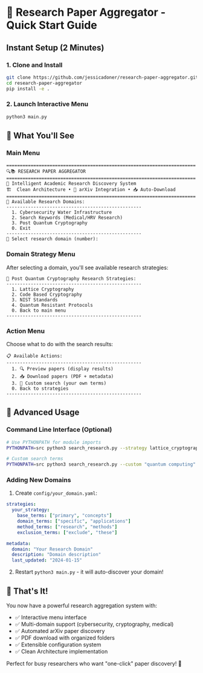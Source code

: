 # 🚀 Research Paper Aggregator - Quick Start Guide

## Instant Setup (2 Minutes)

### 1. Clone and Install
```bash
git clone https://github.com/jessicadoner/research-paper-aggregator.git
cd research-paper-aggregator
pip install -e .
```

### 2. Launch Interactive Menu
```bash
python3 main.py
```

## 🎯 What You'll See

### Main Menu
```
======================================================================
🔍📚 RESEARCH PAPER AGGREGATOR
======================================================================
🎯 Intelligent Academic Research Discovery System
🏗️  Clean Architecture • 🤖 arXiv Integration • 📥 Auto-Download
======================================================================
📂 Available Research Domains:
--------------------------------------------------
  1. Cybersecurity Water Infrastructure
  2. Search Keywords (Medical/HRV Research)  
  3. Post Quantum Cryptography
  0. Exit
--------------------------------------------------
🎯 Select research domain (number):
```

### Domain Strategy Menu
After selecting a domain, you'll see available research strategies:
```
🔐 Post Quantum Cryptography Research Strategies:
--------------------------------------------------
  1. Lattice Cryptography
  2. Code Based Cryptography
  3. NIST Standards
  4. Quantum Resistant Protocols
  0. Back to main menu
--------------------------------------------------
```

### Action Menu
Choose what to do with the search results:
```
📋 Available Actions:
--------------------------------------------------
  1. 🔍 Preview papers (display results)
  2. 📥 Download papers (PDF + metadata)
  3. 🎯 Custom search (your own terms)
  0. Back to strategies
--------------------------------------------------
```

## 🔧 Advanced Usage

### Command Line Interface (Optional)
```bash
# Use PYTHONPATH for module imports
PYTHONPATH=src python3 search_research.py --strategy lattice_cryptography --limit 5

# Custom search terms
PYTHONPATH=src python3 search_research.py --custom "quantum computing" "security"
```

### Adding New Domains
1. Create `config/your_domain.yaml`:
```yaml
strategies:
  your_strategy:
    base_terms: ["primary", "concepts"]
    domain_terms: ["specific", "applications"] 
    method_terms: ["research", "methods"]
    exclusion_terms: ["exclude", "these"]

metadata:
  domain: "Your Research Domain"
  description: "Domain description"
  last_updated: "2024-01-15"
```

2. Restart `python3 main.py` - it will auto-discover your domain!

## 🎉 That's It!

You now have a powerful research aggregation system with:
- ✅ Interactive menu interface
- ✅ Multi-domain support (cybersecurity, cryptography, medical)
- ✅ Automated arXiv paper discovery
- ✅ PDF download with organized folders
- ✅ Extensible configuration system
- ✅ Clean Architecture implementation

Perfect for busy researchers who want "one-click" paper discovery! 🚀